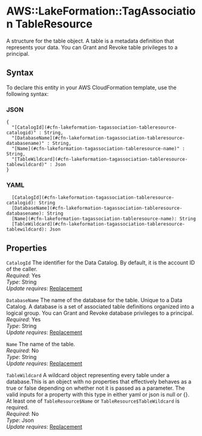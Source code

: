 # AWS::LakeFormation::TagAssociation TableResource<a name="aws-properties-lakeformation-tagassociation-tableresource"></a>

A structure for the table object\. A table is a metadata definition that represents your data\. You can Grant and Revoke table privileges to a principal\.

## Syntax<a name="aws-properties-lakeformation-tagassociation-tableresource-syntax"></a>

To declare this entity in your AWS CloudFormation template, use the following syntax:

### JSON<a name="aws-properties-lakeformation-tagassociation-tableresource-syntax.json"></a>

```
{
  "[CatalogId](#cfn-lakeformation-tagassociation-tableresource-catalogid)" : String,
  "[DatabaseName](#cfn-lakeformation-tagassociation-tableresource-databasename)" : String,
  "[Name](#cfn-lakeformation-tagassociation-tableresource-name)" : String,
  "[TableWildcard](#cfn-lakeformation-tagassociation-tableresource-tablewildcard)" : Json
}
```

### YAML<a name="aws-properties-lakeformation-tagassociation-tableresource-syntax.yaml"></a>

```
  [CatalogId](#cfn-lakeformation-tagassociation-tableresource-catalogid): String
  [DatabaseName](#cfn-lakeformation-tagassociation-tableresource-databasename): String
  [Name](#cfn-lakeformation-tagassociation-tableresource-name): String
  [TableWildcard](#cfn-lakeformation-tagassociation-tableresource-tablewildcard): Json
```

## Properties<a name="aws-properties-lakeformation-tagassociation-tableresource-properties"></a>

`CatalogId` <a name="cfn-lakeformation-tagassociation-tableresource-catalogid"></a>
The identifier for the Data Catalog\. By default, it is the account ID of the caller\.  
_Required_: Yes  
_Type_: String  
_Update requires_: [Replacement](https://docs.aws.amazon.com/AWSCloudFormation/latest/UserGuide/using-cfn-updating-stacks-update-behaviors.html#update-replacement)

`DatabaseName` <a name="cfn-lakeformation-tagassociation-tableresource-databasename"></a>
The name of the database for the table\. Unique to a Data Catalog\. A database is a set of associated table definitions organized into a logical group\. You can Grant and Revoke database privileges to a principal\.  
_Required_: Yes  
_Type_: String  
_Update requires_: [Replacement](https://docs.aws.amazon.com/AWSCloudFormation/latest/UserGuide/using-cfn-updating-stacks-update-behaviors.html#update-replacement)

`Name` <a name="cfn-lakeformation-tagassociation-tableresource-name"></a>
The name of the table\.  
_Required_: No  
_Type_: String  
_Update requires_: [Replacement](https://docs.aws.amazon.com/AWSCloudFormation/latest/UserGuide/using-cfn-updating-stacks-update-behaviors.html#update-replacement)

`TableWildcard` <a name="cfn-lakeformation-tagassociation-tableresource-tablewildcard"></a>
A wildcard object representing every table under a database\.This is an object with no properties that effectively behaves as a true or false depending on whether not it is passed as a parameter\. The valid inputs for a property with this type in either yaml or json is null or \{\}\.  
At least one of `TableResource$Name` or `TableResource$TableWildcard` is required\.  
_Required_: No  
_Type_: Json  
_Update requires_: [Replacement](https://docs.aws.amazon.com/AWSCloudFormation/latest/UserGuide/using-cfn-updating-stacks-update-behaviors.html#update-replacement)
